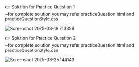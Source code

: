 👉 Solution for Practice Question 1 <br>
~for complete solution you may refer practiceQuestion.html and practiceQuestionStyle.css

![Screenshot 2025-03-19 213359](https://github.com/user-attachments/assets/509d7846-3b96-4524-ada1-09e79c396639)

👉 Solution for Practice Question 2 <br>
~for complete solution you may refer practiceQuestion.html and practiceQuestionStyle.css

![Screenshot 2025-03-25 144143](https://github.com/user-attachments/assets/10cf4e47-f428-4cde-a450-8915b3b12b3d)

